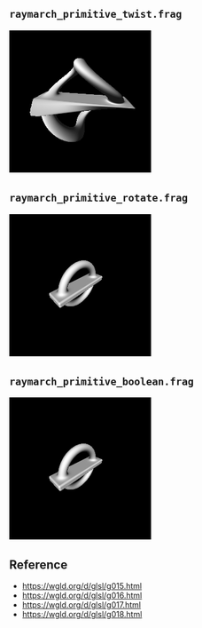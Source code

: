 
## `raymarch_primitive_twist.frag`

<img src="img/raymarch_primitive_twist.gif" width="256">


## `raymarch_primitive_rotate.frag`

<img src="img/raymarch_primitive_rotate.gif" width="256">


## `raymarch_primitive_boolean.frag`

<img src="img/raymarch_primitive_boolean.gif" width="256">


## Reference

- https://wgld.org/d/glsl/g015.html
- https://wgld.org/d/glsl/g016.html
- https://wgld.org/d/glsl/g017.html
- https://wgld.org/d/glsl/g018.html
